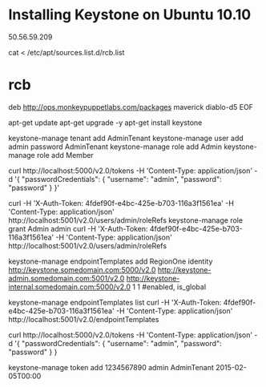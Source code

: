 Installing Keystone on Ubuntu 10.10
===================================

50.56.59.209

cat <<EOF > /etc/apt/sources.list.d/rcb.list
# rcb                                   
deb  http://ops.monkeypuppetlabs.com/packages maverick diablo-d5
EOF

apt-get update
apt-get upgrade -y
apt-get install keystone

keystone-manage tenant add AdminTenant
keystone-manage user add admin password AdminTenant
keystone-manage role add Admin
keystone-manage role add Member


curl http://localhost:5000/v2.0/tokens -H 'Content-Type: application/json' -d '{ "passwordCredentials": { "username": "admin", "password": "password" } }'

curl -H 'X-Auth-Token: 4fdef90f-e4bc-425e-b703-116a3f1561ea' -H 'Content-Type: application/json' http://localhost:5001/v2.0/users/admin/roleRefs
keystone-manage role grant Admin admin
curl -H 'X-Auth-Token: 4fdef90f-e4bc-425e-b703-116a3f1561ea' -H 'Content-Type: application/json' http://localhost:5001/v2.0/users/admin/roleRefs

keystone-manage endpointTemplates add RegionOne identity http://keystone.somedomain.com:5000/v2.0 http://keystone-admin.somedomain.com:5001/v2.0 http://keystone-internal.somedomain.com:5000/v2.0 1 1 #enabled, is_global

keystone-manage endpointTemplates list
curl -H 'X-Auth-Token: 4fdef90f-e4bc-425e-b703-116a3f1561ea' -H 'Content-Type: application/json' http://localhost:5001/v2.0/endpointTemplates   

curl http://localhost:5000/v2.0/tokens -H 'Content-Type: application/json' -d '{ "passwordCredentials": { "username": "admin", "password": "password" } }

keystone-manage token add 1234567890 admin AdminTenant 2015-02-05T00:00
